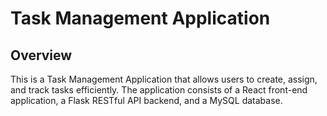 # Task Management Application

## Overview

This is a Task Management Application that allows users to create, assign, and track tasks efficiently. The application consists of a React front-end application, a Flask RESTful API backend, and a MySQL database.